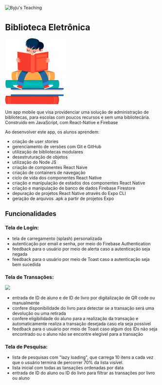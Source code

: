 <div>
  <img alt="Byju's Teaching" src="https://img.shields.io/static/v1?label=Byju's&message=Teaching&color=gray&labelColor=purple">
  
</div>

# Biblioteca Eletrônica
<img src="https://raw.githubusercontent.com/Beatriz-Sanchez/biblioteca-eletronica/73-completa/assets/appIcon.png" width="200px">

Um app mobile que visa providenciar uma solução de administração de bibliotecas, para escolas com poucos recursos e sem uma bibliotecária. Construído em JavaScript, com React-Native e Firebase

Ao desenvolver este app, os alunos aprendem:
- criação de user stories
- gerenciamento de versões com Git e GitHub
- utilização de bibliotecas modulares
- desestruturação de objetos
- utilização do Node JS
- criação de componentes React Naive
- criação de containers de navegação
- ciclo de vida dos componentes React Native
- criação e manipulação de estados dos componentes React Native
- criação e manipulação de banco de dados Firebase Firestore
- depuração de projetos React Native através do Expo CLI
- geração de arquivos .apk a partir de projetos Expo


## Funcionalidades

### Tela de Login: 

- tela de carregamento (splash) personalizada
- autenticação por email e senha, por meio do Firebase Authentication
- feedback para o usuário por meio de alerta caso a autenticação seja negada
- feedback para o usuário por meio de Toast caso a autenticação seja bem sucedida

### Tela de Transações: 

<img src="https://github.com/Beatriz-Sanchez/biblioteca-eletronica/blob/main/assets/biblio-transacoes-cropped.gif?raw=true" width="300">

- entrada de ID de aluno e de ID de livro por digitalização de QR code ou manualmente
- confere disponibilidade do livro para detectar se a transação será uma devolução ou uma retirada
- confere eligibilidade do aluno para a realização da transação e automaticamente realiza a transação desejada caso ela seja possível
- feedback para o usuário por meio de Toast caso algum dos IDs não seja encontrado ou o aluno não se encontre elegivel para a transação

### Tela de Pesquisa: 

- lista de pesquisas com "lazy loading", que carrega 10 itens a cada vez que o usuário termina de percorrer 70% da lista visível.
- lista inicial com todas as tansações ordenadas por data
- entrada de ID do aluno ou ID do livro para filtrar as transações por livro ou aluno
